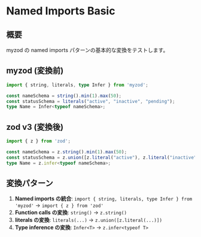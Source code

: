 # Named Imports Basic

## 概要

myzod の named imports パターンの基本的な変換をテストします。

## myzod (変換前)

```typescript
import { string, literals, type Infer } from 'myzod';

const nameSchema = string().min(1).max(50);
const statusSchema = literals("active", "inactive", "pending");
type Name = Infer<typeof nameSchema>;
```

## zod v3 (変換後)

```typescript
import { z } from 'zod';

const nameSchema = z.string().min(1).max(50);
const statusSchema = z.union([z.literal("active"), z.literal("inactive"), z.literal("pending")]);
type Name = z.infer<typeof nameSchema>;
```

## 変換パターン

1. **Named imports の統合**: `import { string, literals, type Infer } from 'myzod'` → `import { z } from 'zod'`
2. **Function calls の変換**: `string()` → `z.string()`
3. **literals の変換**: `literals(...)` → `z.union([z.literal(...)])`
4. **Type inference の変換**: `Infer<T>` → `z.infer<typeof T>`